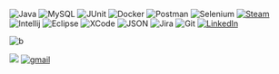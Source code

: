 ![Java](https://img.shields.io/badge/Java-ED8B00?style=for-the-badge&logo=java&logoColor=white)
![MySQL](https://img.shields.io/badge/MySQL-005C84?style=for-the-badge&logo=mysql&logoColor=white)
![JUnit](https://img.shields.io/badge/Junit5-25A162?style=for-the-badge&logo=junit5&logoColor=white)
![Docker](https://img.shields.io/badge/Docker-2CA5E0?style=for-the-badge&logo=docker&logoColor=white)
![Postman](https://img.shields.io/badge/Postman-FF6C37?style=for-the-badge&logo=Postman&logoColor=white)
![Selenium](https://img.shields.io/badge/Selenium-43B02A?style=for-the-badge&logo=Selenium&logoColor=white)
[![Steam](https://img.shields.io/badge/Steam-000000?style=for-the-badge&logo=steam&logoColor=white)](https://steamcommunity.com/profiles/76561198294147780)
![Intellij](https://img.shields.io/badge/IntelliJ_IDEA-000000.svg?style=for-the-badge&logo=intellij-idea&logoColor=white)
![Eclipse](https://img.shields.io/badge/Eclipse-2C2255?style=for-the-badge&logo=eclipse&logoColor=white)
![XCode](https://img.shields.io/badge/Xcode-007ACC?style=for-the-badge&logo=Xcode&logoColor=white)
![JSON](https://img.shields.io/badge/json-5E5C5C?style=for-the-badge&logo=json&logoColor=white)
![Jira](https://img.shields.io/badge/Jira-0052CC?style=for-the-badge&logo=Jira&logoColor=white)
![Git](https://img.shields.io/badge/GIT-E44C30?style=for-the-badge&logo=git&logoColor=white)
[![LinkedIn](https://img.shields.io/badge/LinkedIn-0077B5?style=for-the-badge&logo=linkedin&logoColor=white)](https://www.linkedin.com/in/vlad-zhuravlev/)
<!-- ![Top Langs](https://github-readme-stats.vercel.app/api/top-langs/?username=Vlarfich&hide=TeX&layout=compact) -->

<!-- ![Visitor Badge](https://visitor-badge.laobi.icu/badge?page_id=Vlarfich.rusty-sj) -->

<!-- ![a](https://github-readme-activity-graph.cyclic.app/graph?username=Vlarfich&theme=merko) -->
![b](https://github-profile-summary-cards.vercel.app/api/cards/profile-details?username=Vlarfich&theme=nord_dark)


<!-- [EF Certificate](https://www.efset.org/cert/QWsses) -->

<!-- ![GitHub-Mark-Light](https://user-images.githubusercontent.com/3369400/139447912-e0f43f33-6d9f-45f8-be46-2df5bbc91289.png#gh-dark-mode-only)
![GitHub-Mark-Dark](https://user-images.githubusercontent.com/3369400/139448065-39a229ba-4b06-434b-bc67-616e2ed80c8f.png#gh-light-mode-only) -->


[![](http://ForTheBadge.com/images/badges/built-with-love.svg)](https://www.linkedin.com/in/vlad-zhuravlev/)
<a href="mailto:vladzhu607@gmail.com">![gmail](https://img.shields.io/badge/Gmail-D14836?style=for-the-badge&logo=gmail&logoColor=white)</a>
